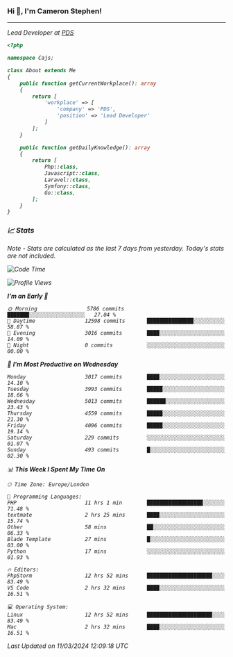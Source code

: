 ### Hi 👋, I'm Cameron Stephen!
<hr>
<p><em>Lead Developer at <a href="https://prindatasolutions.co.uk">PDS</a></p>


```php
<?php

namespace Cajs;

class About extends Me
{
    public function getCurrentWorkplace(): array
    {
        return [
            'workplace' => [
                'company' => 'PDS',
                'position' => 'Lead Developer'
            ]
        ];
    }

    public function getDailyKnowledge(): array
    {
        return [
            Php::class,
            Javascript::class,
            Laravel::class,
            Symfony::class,
            Go::class,
        ];
    }
}
```

### 📈 Stats
<p><em>Note - Stats are calculated as the last 7 days from yesterday. Today's stats are not included.</em></p>


<!--START_SECTION:waka-->
![Code Time](http://img.shields.io/badge/Code%20Time-3%2C732%20hrs%2037%20mins-blue)

![Profile Views](http://img.shields.io/badge/Profile%20Views-0-blue)

**I'm an Early 🐤** 

```text
🌞 Morning                5786 commits        ███████░░░░░░░░░░░░░░░░░░   27.04 % 
🌆 Daytime                12598 commits       ███████████████░░░░░░░░░░   58.87 % 
🌃 Evening                3016 commits        ████░░░░░░░░░░░░░░░░░░░░░   14.09 % 
🌙 Night                  0 commits           ░░░░░░░░░░░░░░░░░░░░░░░░░   00.00 % 
```
📅 **I'm Most Productive on Wednesday** 

```text
Monday                   3017 commits        ████░░░░░░░░░░░░░░░░░░░░░   14.10 % 
Tuesday                  3993 commits        █████░░░░░░░░░░░░░░░░░░░░   18.66 % 
Wednesday                5013 commits        ██████░░░░░░░░░░░░░░░░░░░   23.43 % 
Thursday                 4559 commits        █████░░░░░░░░░░░░░░░░░░░░   21.30 % 
Friday                   4096 commits        █████░░░░░░░░░░░░░░░░░░░░   19.14 % 
Saturday                 229 commits         ░░░░░░░░░░░░░░░░░░░░░░░░░   01.07 % 
Sunday                   493 commits         █░░░░░░░░░░░░░░░░░░░░░░░░   02.30 % 
```


📊 **This Week I Spent My Time On** 

```text
🕑︎ Time Zone: Europe/London

💬 Programming Languages: 
PHP                      11 hrs 1 min        ██████████████████░░░░░░░   71.48 % 
textmate                 2 hrs 25 mins       ████░░░░░░░░░░░░░░░░░░░░░   15.74 % 
Other                    58 mins             ██░░░░░░░░░░░░░░░░░░░░░░░   06.33 % 
Blade Template           27 mins             █░░░░░░░░░░░░░░░░░░░░░░░░   03.00 % 
Python                   17 mins             ░░░░░░░░░░░░░░░░░░░░░░░░░   01.93 % 

🔥 Editors: 
PhpStorm                 12 hrs 52 mins      █████████████████████░░░░   83.49 % 
VS Code                  2 hrs 32 mins       ████░░░░░░░░░░░░░░░░░░░░░   16.51 % 

💻 Operating System: 
Linux                    12 hrs 52 mins      █████████████████████░░░░   83.49 % 
Mac                      2 hrs 32 mins       ████░░░░░░░░░░░░░░░░░░░░░   16.51 % 
```


 Last Updated on 11/03/2024 12:09:18 UTC
<!--END_SECTION:waka-->
